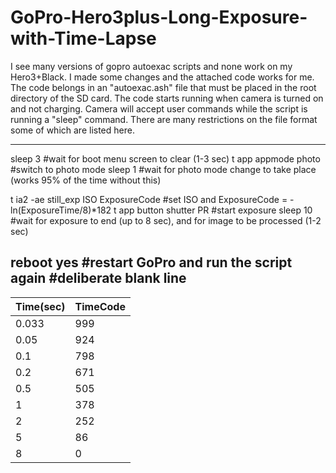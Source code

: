 # GoPro-Hero3plus-Long-Exposure-with-Time-Lapse

I see many versions of gopro autoexac scripts and none work on my Hero3+Black. I made some changes and the attached code works for me. The code belongs in an "autoexac.ash" file that must be placed in the root directory of the SD card. The code starts running when camera is turned on and not charging. Camera will accept user commands while the script is running a "sleep" command. There are many restrictions on the file format some of which are listed here.

-------------------------------
sleep 3                               #wait for boot menu screen to clear (1-3 sec)
t app appmode photo                   #switch to photo mode
sleep 1                               #wait for photo mode change to take place (works 95% of the time without this)

t ia2 -ae still_exp ISO ExposureCode  #set ISO and ExposureCode = -ln(ExposureTime/8)*182
t app button shutter PR               #start exposure
sleep 10                              #wait for exposure to end (up to 8 sec), and for image to be processed (1-2 sec)

reboot yes                            #restart GoPro and run the script again
                                      #deliberate blank line
--------------------------------
                                       
Time(sec) |TimeCode
----------|---------
0.033     |     999
0.05      |     924
0.1       |     798
0.2       |     671
0.5       |     505
1         |     378
2         |     252
5         |      86
8         |       0
